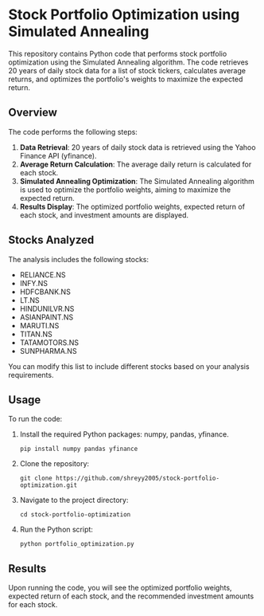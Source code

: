 # Stock Portfolio Optimization using Simulated Annealing

This repository contains Python code that performs stock portfolio optimization using the Simulated Annealing algorithm. The code retrieves 20 years of daily stock data for a list of stock tickers, calculates average returns, and optimizes the portfolio's weights to maximize the expected return.

## Overview

The code performs the following steps:

1. **Data Retrieval**: 20 years of daily stock data is retrieved using the Yahoo Finance API (yfinance).
2. **Average Return Calculation**: The average daily return is calculated for each stock.
3. **Simulated Annealing Optimization**: The Simulated Annealing algorithm is used to optimize the portfolio weights, aiming to maximize the expected return.
4. **Results Display**: The optimized portfolio weights, expected return of each stock, and investment amounts are displayed.

## Stocks Analyzed

The analysis includes the following stocks:
- RELIANCE.NS
- INFY.NS
- HDFCBANK.NS
- LT.NS
- HINDUNILVR.NS
- ASIANPAINT.NS
- MARUTI.NS
- TITAN.NS
- TATAMOTORS.NS
- SUNPHARMA.NS

You can modify this list to include different stocks based on your analysis requirements.

## Usage

To run the code:

1. Install the required Python packages: numpy, pandas, yfinance.
   ```
   pip install numpy pandas yfinance
   ```
2. Clone the repository:
   ```
   git clone https://github.com/shreyy2005/stock-portfolio-optimization.git
   ```
3. Navigate to the project directory:
   ```
   cd stock-portfolio-optimization
   ```
4. Run the Python script:
   ```
   python portfolio_optimization.py
   ```

## Results

Upon running the code, you will see the optimized portfolio weights, expected return of each stock, and the recommended investment amounts for each stock.

